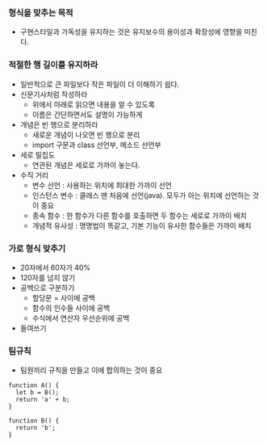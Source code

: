 ### 형식을 맞추는 목적

- 구현스타일과 가독성을 유지하는 것은 유지보수의 용이성과 확장성에 영향을 미친다.

### 적절한 행 길이를 유지하라

- 일반적으로 큰 파일보다 작은 파일이 더 이해하기 쉽다.
- 신문기사처럼 작성하라
  - 위에서 아래로 읽으면 내용을 알 수 있도록
  - 이름은 간단하면서도 설명이 가능하게
- 개념은 빈 행으로 분리하라
  - 새로운 개념이 나오면 빈 행으로 분리
  - import 구문과 class 선언부, 메소드 선언부
- 세로 밀집도
  - 연관된 개념은 세로로 가까이 놓는다.
- 수직 거리
  - 변수 선언 : 사용하는 위치에 최대한 가까이 선언
  - 인스턴스 변수 : 클래스 맨 처음에 선언(java). 모두가 아는 위치에 선언하는 것이 중요
  - 종속 함수 : 한 함수가 다른 함수를 호출하면 두 함수는 세로로 가까이 배치
  - 개념적 유사성 : 명명법이 똑같고, 기본 기능이 유사한 함수들은 가까이 배치

### 가로 형식 맞추기

- 20자에서 60자가 40%
- 120자를 넘지 않기
- 공백으로 구분하기
  - 할당문 = 사이에 공백
  - 함수의 인수들 사이에 공백
  - 수식에서 연산자 우선순위에 공백
- 들여쓰기

### 팀규칙

- 팀원끼리 규칙을 만들고 이에 합의하는 것이 중요

```tsx
function A() {
  let b = B();
  return 'a' + b;
}

function B() {
  return 'b';
}
```
